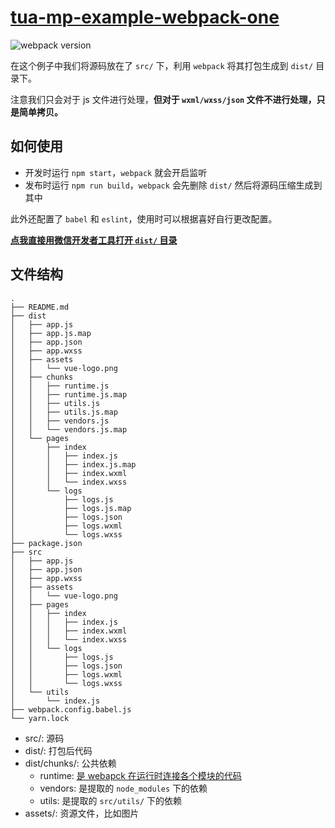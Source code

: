 # [tua-mp-example-webpack-one](https://github.com/tuateam/tua-mp/tree/master/examples/webpack-one)

![webpack version](https://img.shields.io/badge/webpack-%5E4.8.1-green.svg)

在这个例子中我们将源码放在了 `src/` 下，利用 `webpack` 将其打包生成到 `dist/` 目录下。

注意我们只会对于 js 文件进行处理，**但对于 `wxml/wxss/json` 文件不进行处理，只是简单拷贝。**

## 如何使用
* 开发时运行 `npm start`，`webpack` 就会开启监听
* 发布时运行 `npm run build`，`webpack` 会先删除 `dist/` 然后将源码压缩生成到其中

此外还配置了 `babel` 和 `eslint`，使用时可以根据喜好自行更改配置。

**[点我直接用微信开发者工具打开 `dist/` 目录](wechatide://minicode/riXectmM6TZj)**

## 文件结构

```
.
├── README.md
├── dist
│   ├── app.js
│   ├── app.js.map
│   ├── app.json
│   ├── app.wxss
│   ├── assets
│   │   └── vue-logo.png
│   ├── chunks
│   │   ├── runtime.js
│   │   ├── runtime.js.map
│   │   ├── utils.js
│   │   ├── utils.js.map
│   │   ├── vendors.js
│   │   └── vendors.js.map
│   └── pages
│       ├── index
│       │   ├── index.js
│       │   ├── index.js.map
│       │   ├── index.wxml
│       │   └── index.wxss
│       └── logs
│           ├── logs.js
│           ├── logs.js.map
│           ├── logs.json
│           ├── logs.wxml
│           └── logs.wxss
├── package.json
├── src
│   ├── app.js
│   ├── app.json
│   ├── app.wxss
│   ├── assets
│   │   └── vue-logo.png
│   ├── pages
│   │   ├── index
│   │   │   ├── index.js
│   │   │   ├── index.wxml
│   │   │   └── index.wxss
│   │   └── logs
│   │       ├── logs.js
│   │       ├── logs.json
│   │       ├── logs.wxml
│   │       └── logs.wxss
│   └── utils
│       └── index.js
├── webpack.config.babel.js
└── yarn.lock
```

* src/: 源码
* dist/: 打包后代码
* dist/chunks/: 公共依赖
    * runtime: [是 webapck 在运行时连接各个模块的代码](https://doc.webpack-china.org/concepts/manifest/#runtime)
    * vendors: 是提取的 `node_modules` 下的依赖
    * utils: 是提取的 `src/utils/` 下的依赖
* assets/: 资源文件，比如图片
